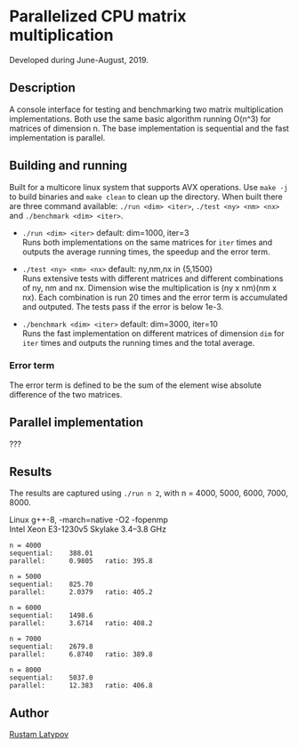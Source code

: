 # Parallelized CPU matrix multiplication 

Developed during June-August, 2019.


## Description

A console interface for testing and benchmarking two matrix multiplication implementations. Both use the same basic algorithm running O(n^3) for matrices of dimension n. The base implementation is sequential and the fast implementation is parallel. 


## Building and running

Built for a multicore linux system that supports AVX operations. Use `make -j` to build binaries and `make clean` to clean up the directory. When built there are three command available: `./run <dim> <iter>`, `./test <ny> <nm> <nx>` and `./benchmark <dim> <iter>`.

- `./run <dim> <iter>` default: dim=1000, iter=3 <br/>
Runs both implementations on the same matrices for `iter` times and outputs the average running times, the speedup and the error term.

- `./test <ny> <nm> <nx>` default: ny,nm,nx in {5,1500} <br/>
Runs extensive tests with different matrices and different combinations of ny, nm and nx. Dimension wise the multiplication is (ny x nm)(nm x nx). Each combination is run 20 times and the error term is accumulated and outputed. The tests pass if the error is below 1e-3. 

- `./benchmark <dim> <iter>` default: dim=3000, iter=10 <br/>
Runs the fast implementation on different matrices of dimension `dim` for `iter` times and outputs the running times and the total average. 

### Error term
The error term is defined to be the sum of the element wise absolute difference of the two matrices.


## Parallel implementation
???


## Results
The results are captured using `./run n 2`, with n = 4000, 5000, 6000, 7000, 8000. 

Linux g++-8, -march=native -O2 -fopenmp <br/>
Intel Xeon E3-1230v5 Skylake 3.4–3.8 GHz

```
n = 4000
sequential:    388.01
parallel:      0.9805	ratio: 395.8

n = 5000
sequential:    825.70
parallel:      2.0379   ratio: 405.2

n = 6000
sequential:    1498.6 
parallel:      3.6714	ratio: 408.2
  
n = 7000
sequential:    2679.8
parallel:      6.8740	ratio: 389.8  

n = 8000
sequential:    5037.0
parallel:      12.383 	ratio: 406.8     
```


## Author

[Rustam Latypov](mailto:rustam.latypov@aalto.fi)
